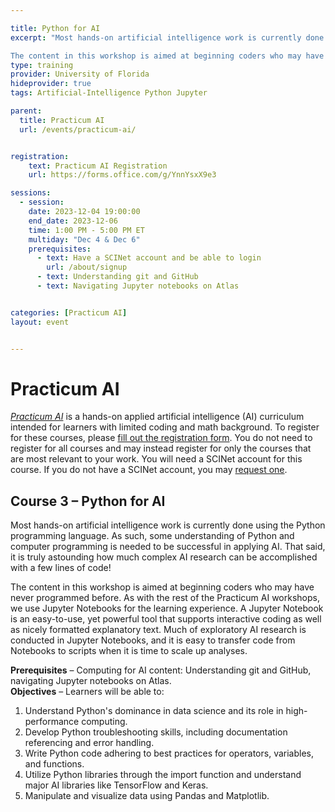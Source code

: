 ```yaml
---

title: Python for AI
excerpt: "Most hands-on artificial intelligence work is currently done using the Python programming language. As such, some understanding of Python and computer programming is needed to be successful in applying AI. That said, it is truly astounding how much complex AI research can be accomplished with a few lines of code!

The content in this workshop is aimed at beginning coders who may have never programmed before. As with the rest of the Practicum AI workshops, we use Jupyter Notebooks for the learning experience." 
type: training
provider: University of Florida
hideprovider: true
tags: Artificial-Intelligence Python Jupyter

parent: 
  title: Practicum AI
  url: /events/practicum-ai/


registration:
    text: Practicum AI Registration
    url: https://forms.office.com/g/YnnYsxX9e3

sessions: 
  - session:
    date: 2023-12-04 19:00:00
    end_date: 2023-12-06
    time: 1:00 PM - 5:00 PM ET
    multiday: "Dec 4 & Dec 6"
    prerequisites:
      - text: Have a SCINet account and be able to login 
        url: /about/signup
      - text: Understanding git and GitHub
      - text: Navigating Jupyter notebooks on Atlas


categories: [Practicum AI] 
layout: event


---
```


# Practicum AI

[*Practicum AI*](/training/practicum-ai) is a hands-on applied artificial intelligence (AI) curriculum intended for learners with limited coding and math background. To register for these courses, please [fill out the registration form](https://forms.office.com/g/YnnYsxX9e3). You do not need to register for all courses and may instead register for only the courses that are most relevant to your work.  You will need a SCINet account for this course. If you do not have a SCINet account, you may [request one](/about/signup).

## Course 3 – Python for AI 

Most hands-on artificial intelligence work is currently done using the Python programming language. As such, some understanding of Python and computer programming is needed to be successful in applying AI. That said, it is truly astounding how much complex AI research can be accomplished with a few lines of code!

The content in this workshop is aimed at beginning coders who may have never programmed before. As with the rest of the Practicum AI workshops, we use Jupyter Notebooks for the learning experience. A Jupyter Notebook is an easy-to-use, yet powerful tool that supports interactive coding as well as nicely formatted explanatory text. Much of exploratory AI research is conducted in Jupyter Notebooks, and it is easy to transfer code from Notebooks to scripts when it is time to scale up analyses.

**Prerequisites** – Computing for AI content: Understanding git and GitHub, navigating Jupyter notebooks on Atlas.  
**Objectives** – Learners will be able to:
1.	Understand Python's dominance in data science and its role in high-performance computing.
2.	Develop Python troubleshooting skills, including documentation referencing and error handling.
3.	Write Python code adhering to best practices for operators, variables, and functions.
4.	Utilize Python libraries through the import function and understand major AI libraries like TensorFlow and Keras.
5.	Manipulate and visualize data using Pandas and Matplotlib.